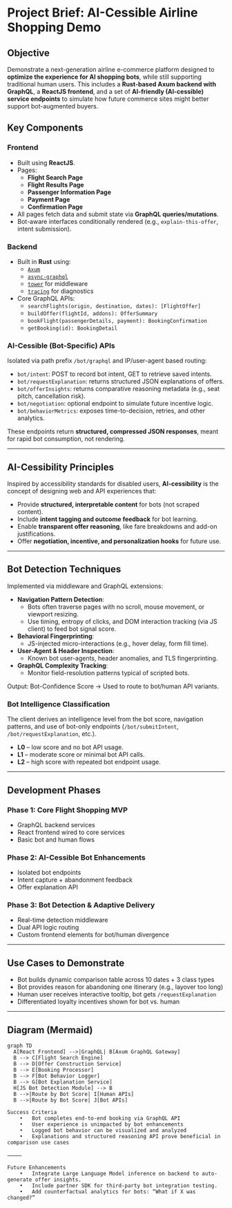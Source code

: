 # Project Brief: AI-Cessible Airline Shopping Demo

## Objective

Demonstrate a next-generation airline e-commerce platform designed to **optimize the experience for AI shopping bots**, while still supporting traditional human users. This includes a **Rust-based Axum backend with GraphQL**, a **ReactJS frontend**, and a set of **AI-friendly (AI-cessible) service endpoints** to simulate how future commerce sites might better support bot-augmented buyers.

## Key Components

### Frontend
- Built using **ReactJS**.
- Pages:
  - **Flight Search Page**
  - **Flight Results Page**
  - **Passenger Information Page**
  - **Payment Page**
  - **Confirmation Page**
- All pages fetch data and submit state via **GraphQL queries/mutations**.
- Bot-aware interfaces conditionally rendered (e.g., `explain-this-offer`, intent submission).

### Backend
- Built in **Rust** using:
  - [`Axum`](https://docs.rs/axum/latest/axum/)
  - [`async-graphql`](https://docs.rs/async-graphql/)
  - [`tower`](https://docs.rs/tower/) for middleware
  - [`tracing`](https://docs.rs/tracing/) for diagnostics
- Core GraphQL APIs:
  - `searchFlights(origin, destination, dates): [FlightOffer]`
  - `buildOffer(flightId, addons): OfferSummary`
  - `bookFlight(passengerDetails, payment): BookingConfirmation`
  - `getBooking(id): BookingDetail`

### AI-Cessible (Bot-Specific) APIs
Isolated via path prefix `/bot/graphql` and IP/user-agent based routing:
- `bot/intent`: POST to record bot intent, GET to retrieve saved intents.
- `bot/requestExplanation`: returns structured JSON explanations of offers.
- `bot/offerInsights`: returns comparative reasoning metadata (e.g., seat pitch, cancellation risk).
- `bot/negotiation`: optional endpoint to simulate future incentive logic.
- `bot/behaviorMetrics`: exposes time-to-decision, retries, and other analytics.

These endpoints return **structured, compressed JSON responses**, meant for rapid bot consumption, not rendering.

---

## AI-Cessibility Principles

Inspired by accessibility standards for disabled users, **AI-cessibility** is the concept of designing web and API experiences that:
- Provide **structured, interpretable content** for bots (not scraped content).
- Include **intent tagging and outcome feedback** for bot learning.
- Enable **transparent offer reasoning**, like fare breakdowns and add-on justifications.
- Offer **negotiation, incentive, and personalization hooks** for future use.

---

## Bot Detection Techniques

Implemented via middleware and GraphQL extensions:
- **Navigation Pattern Detection**:
  - Bots often traverse pages with no scroll, mouse movement, or viewport resizing.
  - Use timing, entropy of clicks, and DOM interaction tracking (via JS client) to feed bot signal score.
- **Behavioral Fingerprinting**:
  - JS-injected micro-interactions (e.g., hover delay, form fill time).
- **User-Agent & Header Inspection**:
  - Known bot user-agents, header anomalies, and TLS fingerprinting.
- **GraphQL Complexity Tracking**:
  - Monitor field-resolution patterns typical of scripted bots.

Output: Bot-Confidence Score → Used to route to bot/human API variants.

### Bot Intelligence Classification

The client derives an intelligence level from the bot score, navigation patterns,
and use of bot-only endpoints (`/bot/submitIntent`, `/bot/requestExplanation`, etc.).

- **L0** – low score and no bot API usage.
- **L1** – moderate score or minimal bot API calls.
- **L2** – high score with repeated bot endpoint usage.

---

## Development Phases

### Phase 1: Core Flight Shopping MVP
- GraphQL backend services
- React frontend wired to core services
- Basic bot and human flows

### Phase 2: AI-Cessible Bot Enhancements
- Isolated bot endpoints
- Intent capture + abandonment feedback
- Offer explanation API

### Phase 3: Bot Detection & Adaptive Delivery
- Real-time detection middleware
- Dual API logic routing
- Custom frontend elements for bot/human divergence

---

## Use Cases to Demonstrate

- Bot builds dynamic comparison table across 10 dates + 3 class types
- Bot provides reason for abandoning one itinerary (e.g., layover too long)
- Human user receives interactive tooltip, bot gets `/requestExplanation`
- Differentiated loyalty incentives shown for bot vs. human

---

## Diagram (Mermaid)

```mermaid
graph TD
  A[React Frontend] -->|GraphQL| B[Axum GraphQL Gateway]
  B --> C[Flight Search Engine]
  B --> D[Offer Construction Service]
  B --> E[Booking Processor]
  B --> F[Bot Behavior Logger]
  B --> G[Bot Explanation Service]
  H[JS Bot Detection Module] --> B
  B -->|Route by Bot Score| I[Human APIs]
  B -->|Route by Bot Score| J[Bot APIs]

Success Criteria
	•	Bot completes end-to-end booking via GraphQL API
	•	User experience is unimpacted by bot enhancements
	•	Logged bot behavior can be visualized and analyzed
	•	Explanations and structured reasoning API prove beneficial in comparison use cases

⸻

Future Enhancements
	•	Integrate Large Language Model inference on backend to auto-generate offer insights.
	•	Include partner SDK for third-party bot integration testing.
	•	Add counterfactual analytics for bots: “What if X was changed?”

